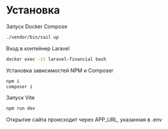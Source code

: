 # Установка

Запуск Docker Compose
```sh
./vendor/bin/sail up
```

Вход в контейнер Laravel
```sh
docker exec -it laravel-financial bash
```

Установка зависимостей NPM и Composer 
```sh
npm i
composer i
```

Запуск Vite
```sh
npm run dev
```

Открытие сайта происходит через APP_URL, указанная в .env
